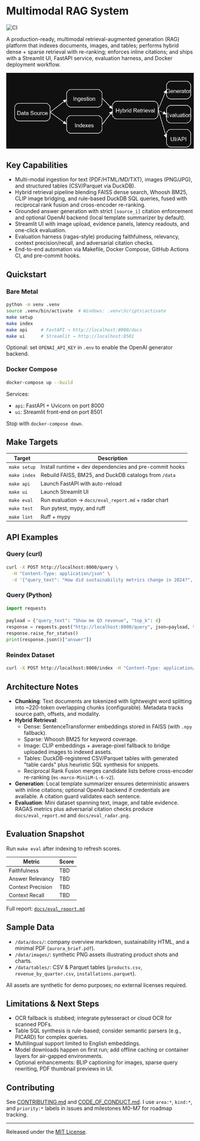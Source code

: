 ﻿# Multimodal RAG System

![CI](https://github.com/Rohan1028/Multi-Modal-RAG-system/actions/workflows/ci.yml/badge.svg)

A production-ready, multimodal retrieval-augmented generation (RAG) platform that indexes documents, images, and tables; performs hybrid dense + sparse retrieval with re-ranking; enforces inline citations; and ships with a Streamlit UI, FastAPI service, evaluation harness, and Docker deployment workflow.

![Workflow](docs/architecture.png)

## Key Capabilities

- Multi-modal ingestion for text (PDF/HTML/MD/TXT), images (PNG/JPG), and structured tables (CSV/Parquet via DuckDB).
- Hybrid retrieval pipeline blending FAISS dense search, Whoosh BM25, CLIP image bridging, and rule-based DuckDB SQL queries, fused with reciprocal rank fusion and cross-encoder re-ranking.
- Grounded answer generation with strict `[source_i]` citation enforcement and optional OpenAI backend (local template summarizer by default).
- Streamlit UI with image upload, evidence panels, latency readouts, and one-click evaluation.
- Evaluation harness (ragas-style) producing faithfulness, relevancy, context precision/recall, and adversarial citation checks.
- End-to-end automation via Makefile, Docker Compose, GitHub Actions CI, and pre-commit hooks.

## Quickstart

### Bare Metal

```bash
python -m venv .venv
source .venv/bin/activate  # Windows: .venv\Scripts\activate
make setup
make index
make api     # FastAPI → http://localhost:8000/docs
make ui      # Streamlit → http://localhost:8501
```

Optional: set `OPENAI_API_KEY` in `.env` to enable the OpenAI generator backend.

### Docker Compose

```bash
docker-compose up --build
```

Services:
- `api`: FastAPI + Uvicorn on port 8000
- `ui`: Streamlit front-end on port 8501

Stop with `docker-compose down`.

## Make Targets

| Target | Description |
| --- | --- |
| `make setup` | Install runtime + dev dependencies and pre-commit hooks |
| `make index` | Rebuild FAISS, BM25, and DuckDB catalogs from `/data` |
| `make api` | Launch FastAPI with auto-reload |
| `make ui` | Launch Streamlit UI |
| `make eval` | Run evaluation → `docs/eval_report.md` + radar chart |
| `make test` | Run pytest, mypy, and ruff |
| `make lint` | Ruff + mypy |

## API Examples

### Query (curl)

```bash
curl -X POST http://localhost:8000/query \
  -H "Content-Type: application/json" \
  -d '{"query_text": "How did sustainability metrics change in 2024?", "top_k": 5}'
```

### Query (Python)

```python
import requests

payload = {"query_text": "Show me Q3 revenue", "top_k": 4}
response = requests.post("http://localhost:8000/query", json=payload, timeout=30)
response.raise_for_status()
print(response.json()["answer"])
```

### Reindex Dataset

```bash
curl -X POST http://localhost:8000/index -H "Content-Type: application/json" -d '{"data_root": "data"}'
```

## Architecture Notes

- **Chunking**: Text documents are tokenized with lightweight word splitting into ~220-token overlapping chunks (configurable). Metadata tracks source path, offsets, and modality.
- **Hybrid Retrieval**:
  - Dense: SentenceTransformer embeddings stored in FAISS (with `.npy` fallback).
  - Sparse: Whoosh BM25 for keyword coverage.
  - Image: CLIP embeddings + average-pixel fallback to bridge uploaded images to indexed assets.
  - Tables: DuckDB-registered CSV/Parquet tables with generated "table cards" plus heuristic SQL synthesis for snippets.
  - Reciprocal Rank Fusion merges candidate lists before cross-encoder re-ranking (`ms-marco-MiniLM-L-6-v2`).
- **Generation**: Local template summarizer ensures deterministic answers with inline citations; optional OpenAI backend if credentials are available. A citation guard validates each sentence.
- **Evaluation**: Mini dataset spanning text, image, and table evidence. RAGAS metrics plus adversarial citation checks produce `docs/eval_report.md` and `docs/eval_radar.png`.

## Evaluation Snapshot

Run `make eval` after indexing to refresh scores.

| Metric | Score |
| --- | --- |
| Faithfulness | TBD |
| Answer Relevancy | TBD |
| Context Precision | TBD |
| Context Recall | TBD |

Full report: [`docs/eval_report.md`](docs/eval_report.md)

## Sample Data

- `/data/docs/`: company overview markdown, sustainability HTML, and a minimal PDF (`aurora_brief.pdf`).
- `/data/images/`: synthetic PNG assets illustrating product shots and charts.
- `/data/tables/`: CSV & Parquet tables (`products.csv`, `revenue_by_quarter.csv`, `installations.parquet`).

All assets are synthetic for demo purposes; no external licenses required.

## Limitations & Next Steps

- OCR fallback is stubbed; integrate pytesseract or cloud OCR for scanned PDFs.
- Table SQL synthesis is rule-based; consider semantic parsers (e.g., PICARD) for complex queries.
- Multilingual support limited to English embeddings.
- Model downloads happen on first run; add offline caching or container layers for air-gapped environments.
- Optional enhancements: BLIP captioning for images, sparse query rewriting, PDF thumbnail previews in UI.

## Contributing

See [CONTRIBUTING.md](CONTRIBUTING.md) and [CODE_OF_CONDUCT.md](CODE_OF_CONDUCT.md). I use `area:*`, `kind:*`, and `priority:*` labels in issues and milestones M0-M7 for roadmap tracking.

---

Released under the [MIT License](LICENSE).
